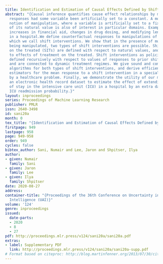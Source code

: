 ```yaml
---
title: Identification and Estimation of Causal Effects Defined by Shift Interventions
abstract: "{Causal inference quantifies cause effect relationships by means of counterfactual
  responses had some variable been artificially set to a constant. A more refined
  notion of manipulation, where a variable is artificially set to a fixed function
  of its natural value is also of interest in particular domains. Examples include
  increases in financial aid, changes in drug dosing, and modifying length of stay
  in a hospital.We define counterfactual responses to manipulations of this type,
  which we call shift interventions. We show that in the presence of multiple variables
  being manipulated, two types of shift interventions are possible. Shift interventions
  on the treated (SITs) are defined with respect to natural values, and are connected
  to effects of treatment on the treated. Shift interventions as policies (SIPs) are
  defined recursively with respect to values of responses to prior shift interventions,
  and are connected to dynamic treatment regimes. We give sound and complete identification
  algorithms for both types of shift interventions, and derive efficient semi-parametric
  estimators for the mean response to a shift intervention in a special case motivated
  by a healthcare problem. Finally, we demonstrate the utility of our method by using
  an electronic health record dataset to estimate the effect of extending the length
  of stay in the intensive care unit (ICU) in a hospital by an extra day on patient
  ICU readmission probability.}"
layout: inproceedings
series: Proceedings of Machine Learning Research
publisher: PMLR
issn: 2640-3498
id: sani20a
month: 0
tex_title: "{Identification and Estimation of Causal Effects Defined by Shift Interventions}"
firstpage: 949
lastpage: 958
page: 949-958
order: 949
cycles: false
bibtex_author: Sani, Numair and Lee, Jaron and Shpitser, Ilya
author:
- given: Numair
  family: Sani
- given: Jaron
  family: Lee
- given: Ilya
  family: Shpitser
date: 2020-08-27
address: 
container-title: "{Proceedings of the 36th Conference on Uncertainty in Artificial
  Intelligence (UAI)}"
volume: '124'
genre: inproceedings
issued:
  date-parts:
  - 2020
  - 8
  - 27
pdf: http://proceedings.mlr.press/v124/sani20a/sani20a.pdf
extras:
- label: Supplementary PDF
  link: http://proceedings.mlr.press/v124/sani20a/sani20a-supp.pdf
# Format based on citeproc: http://blog.martinfenner.org/2013/07/30/citeproc-yaml-for-bibliographies/
---
```


